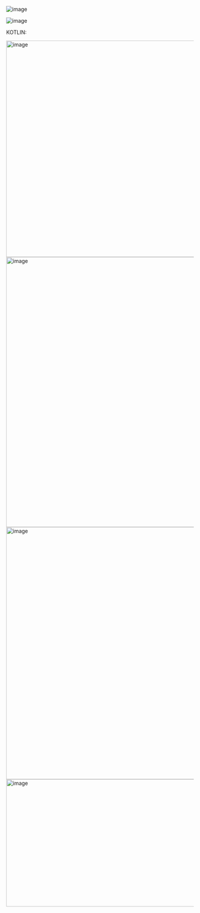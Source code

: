 ![image](https://github.com/user-attachments/assets/cf8be9f0-6228-4fe6-923f-e9325a833793)

![image](https://github.com/user-attachments/assets/16ebf391-1a73-4e15-97f1-043c5e35da68)

KOTLIN:

<img width="1049" height="581" alt="image" src="https://github.com/user-attachments/assets/23ead0d7-0105-40b4-baa3-1f0a5ab18b69" />


<img width="1007" height="725" alt="image" src="https://github.com/user-attachments/assets/e3a09739-b743-4d7f-97b5-5aa9538de8da" />


<img width="986" height="677" alt="image" src="https://github.com/user-attachments/assets/121c5297-b33d-49ca-8eed-f452322b3a68" />
<img width="907" height="342" alt="image" src="https://github.com/user-attachments/assets/45a20a66-8b9f-40a9-802b-944b2f3ead95" />
